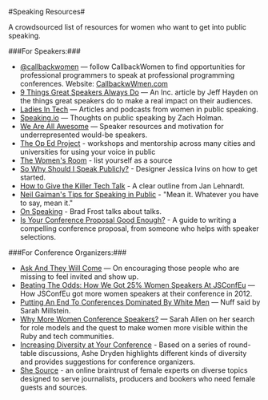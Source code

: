 #Speaking Resources#

A crowdsourced list of resources for women who want to get into public speaking.

###For Speakers:###

+ [@callbackwomen](https://twitter.com/CallbackWomen) — follow CallbackWomen to find opportunities for professional programmers to speak at professional programming conferences. Website: [CallbackwWmen.com](http://callbackwomen.com)
+ [9 Things Great Speakers Always Do](http://www.inc.com/jeff-haden/9-simple-things-great-speakers-always-do-mon.html) — An Inc. article by Jeff Hayden on the things great speakers do to make a real impact on their audiences.
+ [Ladies In Tech](http://ladiesintech.com/) — Articles and podcasts from women in public speaking.
+ [Speaking.io](http://speaking.io/) — Thoughts on public speaking by Zach Holman.
+ [We Are All Awesome](http://weareallaweso.me/) — Speaker resources and motivation for underrepresented would-be speakers.
+ [The Op Ed Project](http://www.theopedproject.org/) - workshops and mentorship across many cities and universities for using your voice in public
+ [The Women's Room](http://thewomensroom.org.uk/) - list yourself as a source
+ [So Why Should I Speak Publicly?](http://cognition.happycog.com/article/so-why-should-I-speak-publicly) - Designer Jessica Ivins on how to get started.
+ [How to Give the Killer Tech Talk](http://writing.jan.io/2013/05/10/how-to-give-the-killer-tech-talk---a-pamphlet.html) - A clear outline from Jan Lehnardt.
+ [Neil Gaiman's Tips for Speaking in Public](http://neil-gaiman.tumblr.com/post/41653204206/6-tips-for-speaking-in-public) - "Mean it. Whatever you have to say, mean it."
+ [On Speaking](http://bradfrostweb.com/blog/post/on-speaking/) - Brad Frost talks about talks.
+ [Is Your Conference Proposal Good Enough?](http://rckbt.me/2014/01/conference-proposals/) - A guide to writing a compelling conference proposal, from someone who helps with speaker selections.

###For Conference Organizers:###

+ [Ask And They Will Come](http://blog.eurucamp.org/2013/05/27/end-of-eurucamp-cfp) — On encouraging those people who are missing to feel invited and show up.
+ [Beating The Odds: How We Got 25% Women Speakers At JSConfEu](http://2012.jsconf.eu/2012/09/17/beating-the-odds-how-we-got-25-percent-women-speakers.html) — How JSConfEu got more women speakers at their conference in 2012.
+ [Putting An End To Conferences Dominated By White Men](http://blogs.hbr.org/2014/01/theres-no-excuse-for-all-white-male-panels/) — Nuff said by Sarah Millstein.
+ [Why More Women Conference Speakers?](http://www.ultrasaurus.com/2014/01/women-conference-speakers/) — Sarah Allen on her search for role models and the quest to make women more visible within the Ruby and tech communities.
+ [Increasing Diversity at Your Conference](http://www.ashedryden.com/blog/increasing-diversity-at-your-conference) - Based on a series of round-table discussions, Ashe Dryden highlights different kinds of diversity and provides suggestions for conference organizers.
+ [She Source](http://www.shesource.org/) - an online braintrust of female experts on diverse topics designed to serve journalists, producers and bookers who need female guests and sources.
